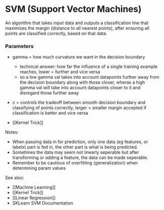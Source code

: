 # SVM (Support Vector Machines)

An algorithm that takes input data and outputs a classification line that maximises the margin (distance to all nearest points), after ensuring all points are classified correctly, based on that data.


### Parameters
- gamma = how much curvature we want in the decision boundary
	- technical answer: how far the influence of a single training example reaches, lower = further and vice versa
	- so a low gamma val takes into account datapoints further away from the decision boundary along with those closer, wheras a high gamma val will take into account datapoints closer to it and disregard those further away

- c = controls the tradeoff between smooth decision boundary and classifying of points correctly, larger = smaller margin accepted if classification is better and vice versa

- [[Kernel Trick]]



Notes:
- When passing data in for prediction, only one data (eg features, or labels) part is fed in, the other part is what is being predicted.
- Sometimes the data may seem not linearly seperable but after transforming or adding a feature, the data can be made seperable.
- Remember to be cautious of overfitting (generalization) when determining param values

See also:
- [[Machine Learning]]
- [[Kernel Trick]]
- [[Linear Regression]]
- SKLearn SVM Documentation